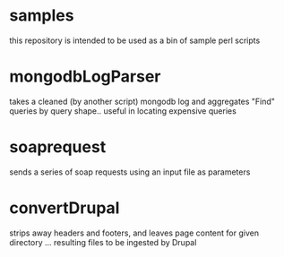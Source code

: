 # samples
this repository is intended to be used as a bin of sample perl scripts

# mongodbLogParser
takes a cleaned (by another script) mongodb log and aggregates "Find" queries by query shape.. useful in locating expensive queries

# soaprequest
sends a series of soap requests using an input file as parameters

# convertDrupal
strips away headers and footers, and leaves page content for given directory ... resulting files to be ingested by Drupal
